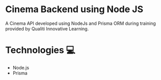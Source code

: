 # Cinema Backend using Node JS

A Cinema API developed using NodeJs and Prisma ORM during training provided by Qualiti Innovative Learning. 

# Technologies 💻
 - Node.js
 - Prisma
